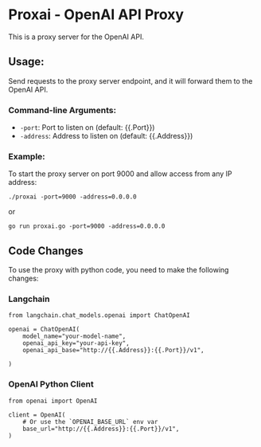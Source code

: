 Proxai - OpenAI API Proxy
===================

This is a proxy server for the OpenAI API.

## Usage:

Send requests to the proxy server endpoint, and it will forward them to the OpenAI API.

### Command-line Arguments:

*   `-port`: Port to listen on (default: {{.Port}})
*   `-address`: Address to listen on (default: {{.Address}})

### Example:

To start the proxy server on port 9000 and allow access from any IP address:

`./proxai -port=9000 -address=0.0.0.0`

or

`go run proxai.go -port=9000 -address=0.0.0.0`


## Code Changes

To use the proxy with python code, you need to make the following changes:

### Langchain

```
from langchain.chat_models.openai import ChatOpenAI

openai = ChatOpenAI(
    model_name="your-model-name",
    openai_api_key="your-api-key",
    openai_api_base="http://{{.Address}}:{{.Port}}/v1",

)
```

### OpenAI Python Client

```
from openai import OpenAI

client = OpenAI(
    # Or use the `OPENAI_BASE_URL` env var
    base_url="http://{{.Address}}:{{.Port}}/v1",
)
```
